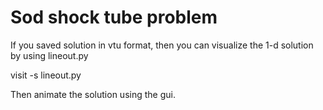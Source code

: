 Sod shock tube problem
====

If you saved solution in vtu format, then you can visualize the 1-d solution by using lineout.py

visit -s lineout.py

Then animate the solution using the gui.
